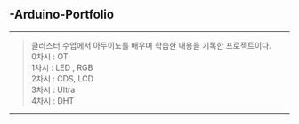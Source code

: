 ## -Arduino-Portfolio
--------
> 클러스터 수업에서 아두이노를 배우며 학습한 내용을 기록한 프로젝트이다. \
> 0차시 : OT\
> 1차시 : LED , RGB\
> 2차시 : CDS, LCD\
> 3차시 : Ultra\
> 4차시 : DHT 
---------
